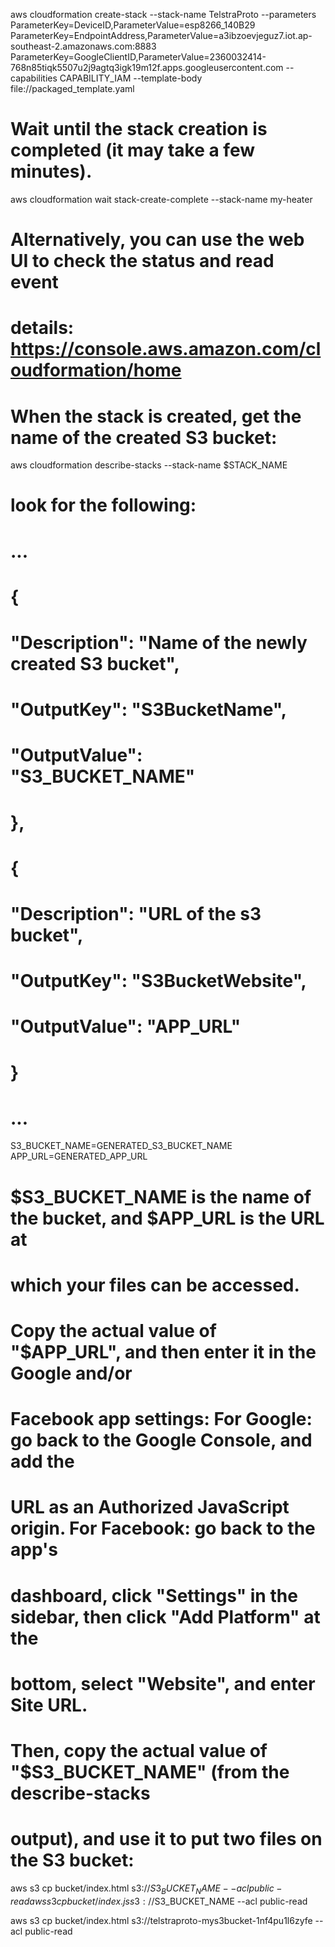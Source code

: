 aws cloudformation create-stack --stack-name TelstraProto --parameters ParameterKey=DeviceID,ParameterValue=esp8266_140B29 ParameterKey=EndpointAddress,ParameterValue=a3ibzoevjeguz7.iot.ap-southeast-2.amazonaws.com:8883 ParameterKey=GoogleClientID,ParameterValue=2360032414-768n85tiqk5507u2j9agtq3igk19m12f.apps.googleusercontent.com --capabilities CAPABILITY_IAM --template-body file://packaged_template.yaml

# Wait until the stack creation is completed (it may take a few minutes).
aws cloudformation wait stack-create-complete --stack-name my-heater

# Alternatively, you can use the web UI to check the status and read event
# details: https://console.aws.amazon.com/cloudformation/home

# When the stack is created, get the name of the created S3 bucket:
aws cloudformation describe-stacks --stack-name $STACK_NAME

# look for the following:
#  ...
#  {
#      "Description": "Name of the newly created S3 bucket", 
#      "OutputKey": "S3BucketName", 
#      "OutputValue": "S3_BUCKET_NAME"
#  },
#  {
#      "Description": "URL of the s3 bucket", 
#      "OutputKey": "S3BucketWebsite", 
#      "OutputValue": "APP_URL"
#  }
#  ...

S3_BUCKET_NAME=GENERATED_S3_BUCKET_NAME
APP_URL=GENERATED_APP_URL


# $S3_BUCKET_NAME is the name of the bucket, and $APP_URL is the URL at
# which your files can be accessed.
#
# Copy the actual value of "$APP_URL", and then enter it in the Google and/or
# Facebook app settings: For Google: go back to the Google Console, and add the
# URL as an Authorized JavaScript origin.  For Facebook: go back to the app's
# dashboard, click "Settings" in the sidebar, then click "Add Platform" at the
# bottom, select "Website", and enter Site URL.
#
# Then, copy the actual value of "$S3_BUCKET_NAME" (from the describe-stacks
# output), and use it to put two files on the S3 bucket:
aws s3 cp bucket/index.html s3://$S3_BUCKET_NAME --acl public-read
aws s3 cp bucket/index.js s3://$S3_BUCKET_NAME --acl public-read

aws s3 cp bucket/index.html s3://telstraproto-mys3bucket-1nf4pu1l6zyfe --acl public-read

